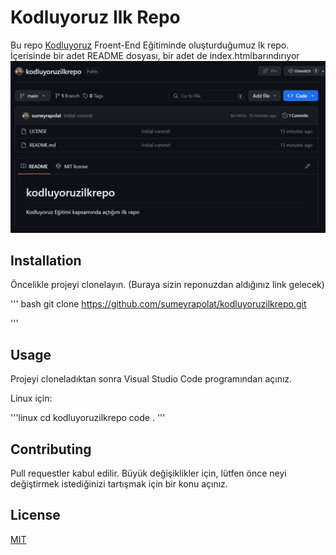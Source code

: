 # Kodluyoruz Ilk Repo

Bu repo [Kodluyoruz](https://www.kodluyoruz.org) Froent-End Eğitiminde oluşturduğumuz lk repo. İçerisinde bir adet README dosyası, bir adet de index.htmlbarındırıyor
![github](figures/repo.png)


## Installation 

Öncelikle projeyi clonelayın. (Buraya sizin reponuzdan aldığınız link gelecek)

''' bash 
git clone https://github.com/sumeyrapolat/kodluyoruzilkrepo.git

'''

## Usage

Projeyi cloneladıktan sonra Visual Studio Code programından açınız.

Linux için:

'''linux 
cd kodluyoruzilkrepo
code .
'''

## Contributing

Pull requestler kabul edilir. Büyük değişiklikler için, lütfen önce neyi değiştirmek istediğinizi tartışmak için bir konu açınız.

## License

[MIT](https://choosealicense.com/licenses/mit/)


